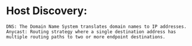 # Host Discovery:

    DNS: The Domain Name System translates domain names to IP addresses.
    Anycast: Routing strategy where a single destination address has multiple routing paths to two or more endpoint destinations.
